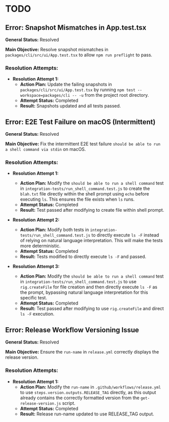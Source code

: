 # TODO

## Error: Snapshot Mismatches in App.test.tsx

**General Status:** Resolved

**Main Objective:** Resolve snapshot mismatches in `packages/cli/src/ui/App.test.tsx` to allow `npm run preflight` to pass.

### Resolution Attempts:

- **Resolution Attempt 1:**
  - **Action Plan:** Update the failing snapshots in `packages/cli/src/ui/App.test.tsx` by running `npm test --workspace=packages/cli -- -u` from the project root directory.
  - **Attempt Status:** Completed
  - **Result:** Snapshots updated and all tests passed.

## Error: E2E Test Failure on macOS (Intermittent)

**General Status:** Resolved

**Main Objective:** Fix the intermittent E2E test failure `should be able to run a shell command via stdin` on macOS.

### Resolution Attempts:

- **Resolution Attempt 1:**
  - **Action Plan:** Modify the `should be able to run a shell command` test in `integration-tests/run_shell_command.test.js` to create the `blah.txt` file directly within the shell prompt using `echo` before executing `ls`. This ensures the file exists when `ls` runs.
  - **Attempt Status:** Completed
  - **Result:** Test passed after modifying to create file within shell prompt.

- **Resolution Attempt 2:**
  - **Action Plan:** Modify both tests in `integration-tests/run_shell_command.test.js` to directly execute `ls -F` instead of relying on natural language interpretation. This will make the tests more deterministic.
  - **Attempt Status:** Completed
  - **Result:** Tests modified to directly execute `ls -F` and passed.

- **Resolution Attempt 3:**
  - **Action Plan:** Modify the `should be able to run a shell command` test in `integration-tests/run_shell_command.test.js` to use `rig.createFile` for file creation and then directly execute `ls -F` as the prompt, bypassing natural language interpretation for this specific test.
  - **Attempt Status:** Completed
  - **Result:** Test passed after modifying to use `rig.createFile` and direct `ls -F` execution.

## Error: Release Workflow Versioning Issue

**General Status:** Resolved

**Main Objective:** Ensure the `run-name` in `release.yml` correctly displays the release version.

### Resolution Attempts:

- **Resolution Attempt 1:**
  - **Action Plan:** Modify the `run-name` in `.github/workflows/release.yml` to use `steps.version.outputs.RELEASE_TAG` directly, as this output already contains the correctly formatted version from the `get-release-version.js` script.
  - **Attempt Status:** Completed
  - **Result:** Release run-name updated to use RELEASE_TAG output.
